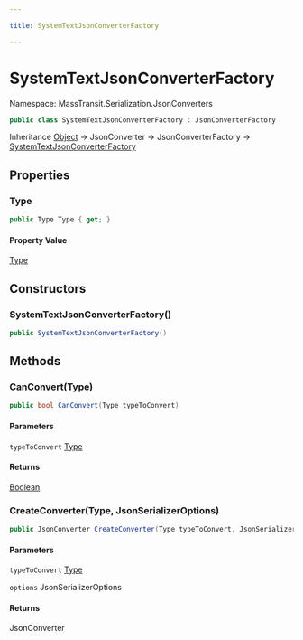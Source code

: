 ```yaml
---

title: SystemTextJsonConverterFactory

---
```


# SystemTextJsonConverterFactory

Namespace: MassTransit.Serialization.JsonConverters

```csharp
public class SystemTextJsonConverterFactory : JsonConverterFactory
```

Inheritance [Object](https://learn.microsoft.com/en-us/dotnet/api/system.object) → JsonConverter → JsonConverterFactory → [SystemTextJsonConverterFactory](../masstransit-serialization-jsonconverters/systemtextjsonconverterfactory)

## Properties

### **Type**

```csharp
public Type Type { get; }
```

#### Property Value

[Type](https://learn.microsoft.com/en-us/dotnet/api/system.type)<br/>

## Constructors

### **SystemTextJsonConverterFactory()**

```csharp
public SystemTextJsonConverterFactory()
```

## Methods

### **CanConvert(Type)**

```csharp
public bool CanConvert(Type typeToConvert)
```

#### Parameters

`typeToConvert` [Type](https://learn.microsoft.com/en-us/dotnet/api/system.type)<br/>

#### Returns

[Boolean](https://learn.microsoft.com/en-us/dotnet/api/system.boolean)<br/>

### **CreateConverter(Type, JsonSerializerOptions)**

```csharp
public JsonConverter CreateConverter(Type typeToConvert, JsonSerializerOptions options)
```

#### Parameters

`typeToConvert` [Type](https://learn.microsoft.com/en-us/dotnet/api/system.type)<br/>

`options` JsonSerializerOptions<br/>

#### Returns

JsonConverter<br/>
